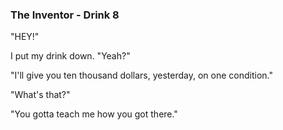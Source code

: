 ### The Inventor - Drink 8

"HEY!"

I put my drink down. "Yeah?"

"I'll give you ten thousand dollars, yesterday, on one condition."

"What's that?"

"You gotta teach me how you got there."
